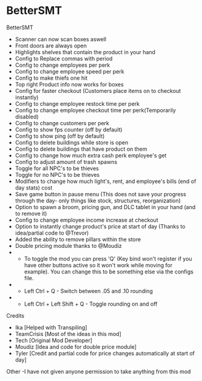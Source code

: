 # BetterSMT

BetterSMT
- Scanner can now scan boxes aswell
- Front doors are always open
- Highlights shelves that contain the product in your hand
- Config to Replace commas with period
- Config to change employees per perk
- Config to change employee speed per perk
- Config to make thiefs one hit
- Top right Product info now works for boxes
- Config for faster checkout (Customers place items on to checkout instantly)
- Config to change employee restock time per perk
- Config to change employee checkout time per perk(Temporarily disabled)
- Config to change customers per perk
- Config to show fps counter (off by default)
- Config to show ping (off by default)
- Config to delete buildings while store is open
- Config to delete buildings that have product on them
- Config to change how much extra cash perk employee's get
- Config to adjust amount of trash spawns
- Toggle for all NPC's to be thieves
- Toggle for no NPC's to be thieves
- Modifiers to change how much light's, rent, and employee's bills (end of day stats) cost
- Save game button in pause menu (This does not save your progress through the day- only things like stock, structures, reorganization)
- Option to spawn a broom, pricing gun, and DLC tablet in your hand (and to remove it)
- Config to change employee income increase at checkout
- Option to instantly change product's price at start of day (Thanks to idea/partial code to @Trevor)
- Added the ability to remove pillars within the store
- Double pricing module thanks to @Moudiz
- - To toggle the mod you can press 'Q' (Key bind won't register if you have other buttons active so it won't work while moving for example). You can change this to be something else via the configs file.
- - Left Ctrl + Q - Switch between .05 and .10 rounding
- - Left Ctrl + Left Shift + Q - Toggle rounding on and off

Credits
- Ika [Helped with Transpiling]
- TeamCrisis [Most of the ideas in this mod]
- Tech [Original Mod Developer]
- Moudiz [Idea and code for double price module]
- Tyler [Credit and partial code for price changes automatically at start of day]

Other
-I have not given anyone permission to take anything from this mod